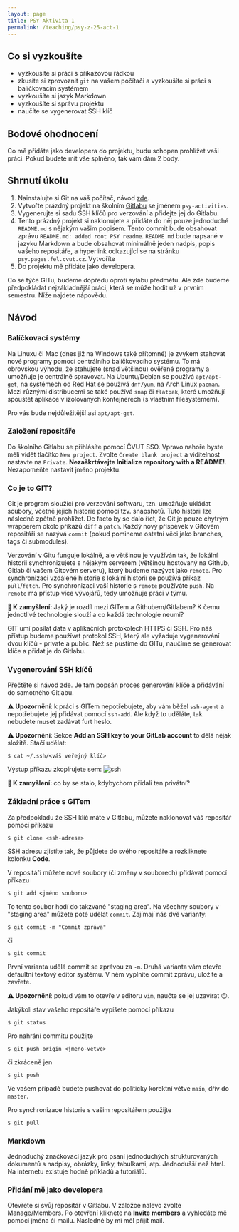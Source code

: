 ```yaml
---
layout: page
title: PSY Aktivita 1
permalink: /teaching/psy-z-25-act-1
---
```


## Co si vyzkoušíte
- vyzkoušíte si práci s příkazovou řádkou
- zkusíte si zprovoznit `git` na vašem počítači
  a vyzkoušíte si práci s balíčkovacím systémem
- vyzkoušíte si jazyk Markdown
- vyzkoušíte si správu projektu
- naučíte se vygenerovat SSH klíč

## Bodové ohodnocení
Co mě přidáte jako developera do projektu,
budu schopen prohlížet vaši práci. Pokud budete mít vše splněno, tak vám dám 2 body.

## Shrnutí úkolu
1. Nainstalujte si Git na váš počítač, návod [zde](https://git-scm.com/book/en/v2/Getting-Started-Installing-Git).
2. Vytvořte prázdný projekt na školním [Gitlabu](https://gitlab.fel.cvut.cz) se jménem
   `psy-activities`.
3. Vygenerujte si sadu SSH klíčů pro verzování a přidejte jej do Gitlabu.
4. Tento prázdný projekt si naklonujete a přidáte do něj pouze jednoduché `README.md`
   s nějakým vašim popisem. Tento commit bude obsahovat zprávu
   `README.md: added root PSY readme`.
   `README.md` bude napsané v jazyku Markdown a bude obsahovat
   minimálně jeden nadpis, popis vašeho repositáře, a hyperlink
   odkazující se na stránku `psy.pages.fel.cvut.cz`.
   Vytvoříte 
6. Do projektu mě přidáte jako developera.

Co se týče GITu, budeme dopředu oproti sylabu předmětu. Ale zde budeme předpokládat
nejzákladnější práci, která se může hodit už v prvním semestru. Níže najdete nápovědu.

## Návod
### Balíčkovací systémy
Na Linuxu či Mac (dnes již na Windows také přítomné) je zvykem stahovat nové programy
pomocí centrálního balíčkovacího systému. To má obrovskou výhodu,
že stahujete (snad většinou) ověřené programy a umožňuje je centrálně
spravovat. Na Ubuntu/Debian se používá `apt/apt-get`, na systémech
od Red Hat se používá `dnf/yum`, na Arch Linux `pacman`.
Mezi různými distribucemi se také používá `snap` či `flatpak`,
které umožňují spouštět aplikace v izolovaných kontejnerech (s vlastním
filesystemem).

Pro vás bude nejdůležitější asi `apt/apt-get`.

### Založení repositáře
Do školního Gitlabu se přihlásíte pomocí ČVUT SSO. Vpravo nahoře byste měli vidět
tlačítko `New project`. Zvolte `Create blank project` a viditelnost nastavte
na `Private`. **Nezaškrtávejte Initialize repository with a README!**.
Nezapomeňte nastavit jméno projektu.

### Co je to GIT?
Git je program sloužící pro verzování softwaru, tzn. umožňuje ukládat soubory,
včetně jejich historie pomocí tzv. snapshotů.
Tuto historii lze následně zpětně prohlížet.
De facto by se dalo říct, že Git je pouze chytrým
wrapperem okolo příkazů `diff` a `patch`. Každý nový příspěvek v Gitovém
repositáři se nazývá `commit` (pokud pomineme ostatní věci jako branches,
tags či submodules).

Verzování v Gitu funguje lokálně, ale většinou je využíván tak,
že lokální historii synchronizujete s nějakým serverem (většinou hostovaný
na Github, Gitlab či vašem Gitovém serveru), který budeme
nazývat jako `remote`. Pro synchronizaci
vzdálené historie s lokální historií se používá příkaz `pull`/`fetch`.
Pro synchronizaci vaší historie s `remote` používáte `push`.
Na `remote` má přístup více vývojářů, tedy umožňuje práci v týmu.

**🧠 K zamyšlení:** Jaký je rozdíl mezi GITem a Githubem/Gitlabem? K čemu jednotlivé technologie slouží
a co každá technologie neumí?

GIT umí posílat data v aplikačních protokolech HTTPS či SSH.
Pro náš přístup budeme používat protokol SSH, který ale vyžaduje vygenerování
dvou klíčů - private a public. Než se pustíme do GITu, naučíme
se generovat klíče a přidat je do Gitlabu.

### Vygenerování SSH klíčů

Přečtěte si návod [zde](https://docs.gitlab.com/user/ssh/).
Je tam popsán proces generování klíče a přidávání do samotného
Gitlabu.

**⚠️ Upozornění**: k práci s GITem nepotřebujete, aby vám běžel
`ssh-agent` a nepotřebujete jej přidávat pomocí `ssh-add`. Ale když
to uděláte, tak nebudete muset zadávat furt heslo.

**⚠️ Upozornění**: Sekce **Add an SSH key to your GitLab account**
to dělá nějak složitě. Stačí udělat:
```
$ cat ~/.ssh/<váš veřejný klíč>
```
Výstup příkazu zkopírujete sem:
![ssh](../../assets/gitlab-ssh.webp)

**🧠 K zamyšlení:** co by se stalo, kdybychom přidali ten privátní?

### Základní práce s GITem
Za předpokladu že SSH klíč máte v Gitlabu, můžete
naklonovat váš repositář pomocí příkazu
```
$ git clone <ssh-adresa>
```
SSH adresu zjistíte tak, že půjdete do svého repositáře a rozkliknete
kolonku **Code**.

V repositáři můžete nové soubory (či změny v souborech) přidávat
pomocí příkazu
```
$ git add <jméno souboru>
```
To tento soubor hodí do takzvané "staging area". Na všechny soubory
v "staging area" můžete poté udělat `commit`.
Zajímají nás dvě varianty:
```
$ git commit -m "Commit zpráva"
```
či
```
$ git commit
```

První varianta udělá commit se zprávou za `-m`. Druhá varianta vám
otevře defaultní textový editor systému. V něm vyplníte commit zprávu,
uložíte a zavřete.

**⚠️ Upozornění**: pokud vám to otevře v editoru `vim`, naučte se
jej uzavírat 😉.

Jakýkoli stav vašeho repositáře vypíšete pomocí příkazu
```
$ git status
```

Pro nahrání commitu použijte
```
$ git push origin <jmeno-vetve>
```
či zkráceně jen
```
$ git push
```
Ve vašem případě budete pushovat do politicky korektní větve `main`,
dřív do `master`.

Pro synchronizace historie s vašim repositářem použijte
```
$ git pull
```

### Markdown
Jednoduchý značkovací jazyk pro psaní jednoduchých strukturovaných
dokumentů s nadpisy, obrázky, linky, tabulkami, atp.
Jednodušší než html. Na internetu existuje hodně příkladů
a tutoriálů.

### Přidání mě jako developera
Otevřete si svůj repositář v Gitlabu. V záložce nalevo zvolte
Manage/Members. Po otevření kliknete na **Invite members**
a vyhledáte mě pomocí jména či mailu. Následně by mi měl přijít mail.